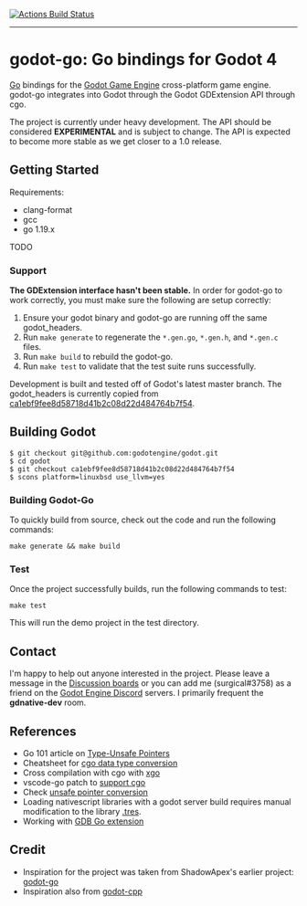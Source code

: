 [![Actions Build Status](https://github.com/godot-go/godot-go/workflows/godot-go%20CI/badge.svg)](https://github.com/godot-go/godot-go/actions?query=workflow%3Agodot-go+branch%3Amaster)

---

# godot-go: Go bindings for Godot 4

[Go](https://golang.org/) bindings for the [Godot Game Engine](https://github.com/godotengine/godot) cross-platform game engine. godot-go integrates into Godot through the Godot GDExtension API through cgo.

The project is currently under heavy development. The API should be considered __EXPERIMENTAL__ and is subject to change. The API is expected to become more stable as we get closer to a 1.0 release.


## Getting Started

Requirements:
* clang-format
* gcc
* go 1.19.x

TODO


### Support

**The GDExtension interface hasn't been stable.** In order for godot-go to work correctly, you must make sure the following are setup correctly:

1. Ensure your godot binary and godot-go are running off the same godot_headers.
2. Run `make generate` to regenerate the `*.gen.go`, `*.gen.h`, and `*.gen.c` files.
3. Run `make build` to rebuild the godot-go.
4. Run `make test` to validate that the test suite runs successfully.

Development is built and tested off of Godot's latest master branch. The godot_headers is currently copied from [ca1ebf9fee8d58718d41b2c08d22d484764b7f54](https://github.com/godotengine/godot/tree/581db8b4e60c2a2fa4d0be076030b326784c69bb).


## Building Godot

```
$ git checkout git@github.com:godotengine/godot.git
$ cd godot
$ git checkout ca1ebf9fee8d58718d41b2c08d22d484764b7f54
$ scons platform=linuxbsd use_llvm=yes
```


### Building Godot-Go



To quickly build from source, check out the code and run the following commands:

    make generate && make build


### Test

Once the project successfully builds, run the following commands to test:

    make test

This will run the demo project in the test directory.

## Contact

I'm happy to help out anyone interested in the project. Please leave a message in the [Discussion boards](https://github.com/godot-go/godot-go/discussions) or you can add me (surgical#3758) as a friend on the [Godot Engine Discord](https://discord.gg/qZHMsDg) servers. I primarily frequent the **gdnative-dev** room.


## References

* Go 101 article on [Type-Unsafe Pointers](https://go101.org/article/unsafe.html)
* Cheatsheet for [cgo data type conversion](https://gist.github.com/zchee/b9c99695463d8902cd33)
* Cross compilation with cgo with [xgo](https://github.com/karalabe/xgo)
* vscode-go patch to [support cgo](https://github.com/golang/go/issues/35721#issuecomment-568543991)
* Check [unsafe pointer conversion](https://blog.gopheracademy.com/advent-2019/safe-use-of-unsafe-pointer/)
* Loading nativescript libraries with a godot server build requires manual modification to the library [.tres](https://godotengine.org/qa/63890/how-to-open-gdnative-projects-with-headless-server-godot).
* Working with [GDB Go extension](https://nanxiao.me/en/the-tips-of-using-gdb-to-debug-golang-program/)


## Credit

* Inspiration for the project was taken from ShadowApex's earlier project: [godot-go](https://github.com/ShadowApex/godot-go)
* Inspiration also from [godot-cpp](https://github.com/godotengine/godot-cpp/)

